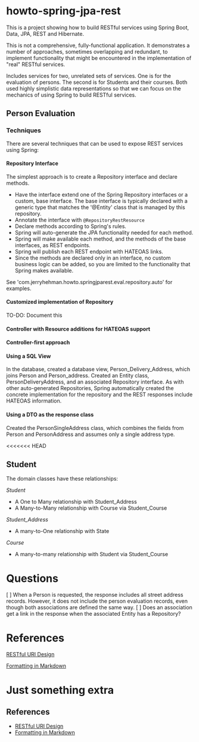 # howto-spring-jpa-rest
This is a project showing how to build RESTful services using Spring Boot, Data, JPA, REST and Hibernate.

This is not a comprehensive, fully-functional application. It demonstrates a number of approaches, sometimes overlapping and redundant, to implement functionality that might be encountered in the implementation of "real" RESTful services.

Includes services for two, unrelated sets of services. One is for the evaluation of persons. The second is for Students and their courses. Both used highly simplistic data representations so that we can focus on the mechanics of using Spring to build RESTful services.

## Person Evaluation

### Techniques
There are several techniques that can be used to expose REST services using Spring:

#### Repository Interface
The simplest approach is to create a Repository interface and declare methods.
- Have the interface extend one of the Spring Repository interfaces or a custom, base interface. The base interface is typically declared with a generic type that matches the '@Entity' class that is managed by this repository.
- Annotate the interface with `@RepositoryRestResource`
- Declare methods according to Spring's rules.
- Spring will auto-generate the JPA functionality needed for each method.
- Spring will make available each method, and the methods of the base interfaces, as REST endpoints.
- Spring will publish each REST endpoint with HATEOAS links.
- Since the methods are declared only in an interface, no custom business logic can be added, so you are limited to the functionality that Spring makes available.

See 'com.jerryhehman.howto.springjparest.eval.repository.auto' for examples.

#### Customized implementation of Repository
TO-DO: Document this

#### Controller with Resource additions for HATEOAS support

#### Controller-first approach

#### Using a SQL View
In the database, created a database view, Person_Delivery_Address, which joins Person and Person_address. Created an Entity class, PersonDeliveryAddress, and an associated Repository interface.
As with other auto-generated Repositories, Spring automatically created the concrete implementation for the repository and the REST responses include HATEOAS information.

#### Using a DTO as the response class
Created the PersonSingleAddress class, which combines the fields from Person and PersonAddress and assumes only a single address type. 

<<<<<<< HEAD
## Student
The domain classes have these relationships:

*Student*
- A One to Many relationship with Student_Address
- A Many-to-Many relationship with Course via Student_Course

*Student_Address*
- A many-to-One relationship with State

*Course*
- A many-to-many relationship with Student via Student_Course

# Questions
[ ] When a Person is requested, the response includes all street address records. However, it does not include the person evaluation records, even though both associations are defined the same way.
[ ] Does an association get a link in the response when the associated Entity has a Repository? 

# References
[RESTful URI Design](http://blog.2partsmagic.com/restful-uri-design/)

[Formatting in Markdown](https://help.github.com/articles/basic-writing-and-formatting-syntax/)

Just something extra
=======
## References
- [RESTful URI Design](http://blog.2partsmagic.com/restful-uri-design/)
- [Formatting in Markdown](https://help.github.com/articles/basic-writing-and-formatting-syntax/)
